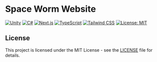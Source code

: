# Space Worm Website

[![Unity](https://img.shields.io/badge/-Unity-%23444444?logo=Unity)](https://unity.com/)
[![C#](https://img.shields.io/badge/C%23-239120?style=flat&logo=unity&logoColor=white)](https://dotnet.microsoft.com/en-us/languages/csharp)
[![Next.js](https://img.shields.io/badge/Next.js-black?logo=nextdotjs&logoColor=white)](https://nextjs.org/)
[![TypeScript](https://img.shields.io/badge/TypeScript-blue?logo=typescript&logoColor=white)](https://www.typescriptlang.org/)
[![Tailwind CSS](https://img.shields.io/badge/Tailwind%20CSS-teal?logo=tailwindcss&logoColor=white)](https://tailwindcss.com/)
[![License: MIT](https://img.shields.io/badge/License-MIT-yellow.svg)](https://opensource.org/licenses/MIT)


## License

This project is licensed under the MIT License - see the [LICENSE](LICENSE) file for details.